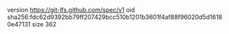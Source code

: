 version https://git-lfs.github.com/spec/v1
oid sha256:fdc62d9392bb79ff207429bcc510b1201b3601f4af88f96020d5d16180e47131
size 362
